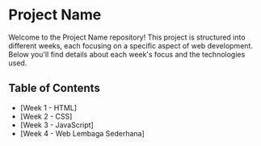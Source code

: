 # Project Name

Welcome to the Project Name repository! This project is structured into different weeks, each focusing on a specific aspect of web development. Below you'll find details about each week's focus and the technologies used.

## Table of Contents

- [Week 1 - HTML]
- [Week 2 - CSS]
- [Week 3 - JavaScript]
- [Week 4 - Web Lembaga Sederhana]
